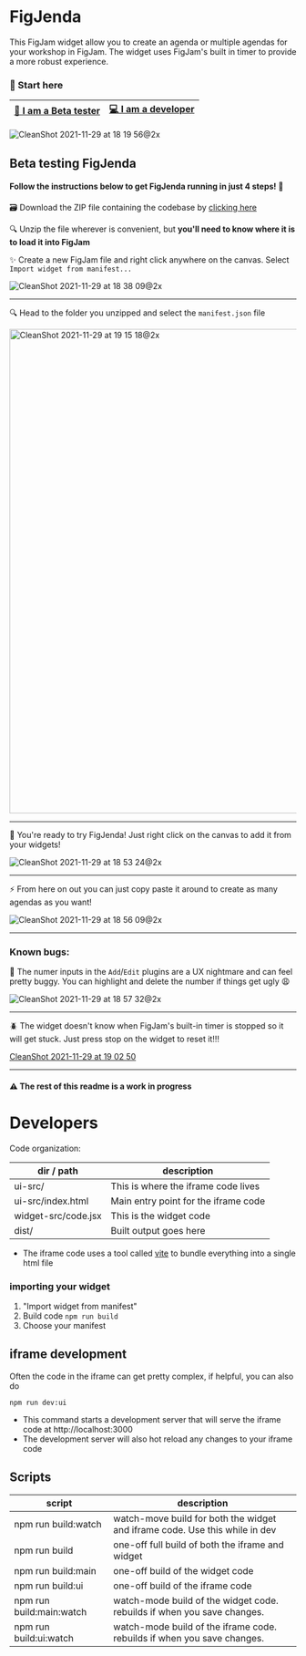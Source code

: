 # FigJenda

This FigJam widget allow you to create an agenda or multiple agendas for your workshop in FigJam. 
The widget uses FigJam's built in timer to provide a more robust experience.

### 🏁 Start here

| [🧪 I am a Beta tester](https://github.com/sekeidesign/figjenda#beta-testing-figjenda) |  [💻 I am a developer](https://github.com/sekeidesign/figjenda/blob/main/README.md#developers) |
|-----------------------|----------------------|

![CleanShot 2021-11-29 at 18 19 56@2x](https://user-images.githubusercontent.com/59372630/143958102-e877ecf7-a477-4784-8b5f-56e359df1d04.png)




## Beta testing FigJenda
#### Follow the instructions below to get FigJenda running in just 4 steps! 🚀

🗃 Download the ZIP file containing the codebase by [clicking here](https://github.com/sekeidesign/figjenda/archive/refs/heads/main.zip)

🔍 Unzip the file wherever is convenient, but **you'll need to know where it is to load it into FigJam**

✨ Create a new FigJam file and right click anywhere on the canvas. Select `Import widget from manifest...` 

![CleanShot 2021-11-29 at 18 38 09@2x](https://user-images.githubusercontent.com/59372630/143959765-8c12c507-c144-4a02-9579-7eb35191f6fb.png)

---

🔍 Head to the folder you unzipped and select the `manifest.json` file 

<img width="850" alt="CleanShot 2021-11-29 at 19 15 18@2x" src="https://user-images.githubusercontent.com/59372630/143962839-0bae2d1f-1f79-4e02-bf61-134a66c2d0e2.png">

---

🚀 You're ready to try FigJenda! Just right click on the canvas to add it from your widgets! 

![CleanShot 2021-11-29 at 18 53 24@2x](https://user-images.githubusercontent.com/59372630/143961187-55ba1982-9223-4080-b2c0-50ebab6419e7.png)

---

⚡️ From here on out you can just copy paste it around to create as many agendas as you want!

![CleanShot 2021-11-29 at 18 56 09@2x](https://user-images.githubusercontent.com/59372630/143961194-6d83c374-2f3d-4a19-8d2f-75b55586610a.png)

---

### Known bugs:
🐛 The numer inputs in the `Add`/`Edit` plugins are a UX nightmare and can feel pretty buggy. You can highlight and delete the number if things get ugly 😩

![CleanShot 2021-11-29 at 18 57 32@2x](https://user-images.githubusercontent.com/59372630/143961443-20d043ab-2006-44cd-b4da-73841b4005cd.png)

---

🪲 The widget doesn't know when FigJam's built-in timer is stopped so it will get stuck. Just press stop on the widget to reset it!!!

[CleanShot 2021-11-29 at 19 02 50](https://user-images.githubusercontent.com/59372630/143961944-27e3acdc-1522-40bc-a3bf-1f099b40c7ef.gif)





---
#### ⚠️ The rest of this readme is a work in progress
# Developers

Code organization:

| dir / path           | description                          |
| -------------------- | ------------------------------------ |
| ui-src/              | This is where the iframe code lives  |
| ui-src/index.html    | Main entry point for the iframe code |
| widget-src/code.jsx  | This is the widget code              |
| dist/                | Built output goes here               |

- The iframe code uses a tool called [vite](https://vitejs.dev/) to bundle everything into a single html file


### importing your widget
1. "Import widget from manifest"
2. Build code `npm run build`
3. Choose your manifest

## iframe development

Often the code in the iframe can get pretty complex, if helpful, you can also do

```
npm run dev:ui
```

- This command starts a development server that will serve the iframe code at http://localhost:3000
- The development server will also hot reload any changes to your iframe code


## Scripts

| script                   | description                                                             |
| ------------------------ | ----------------------------------------------------------------------- |
| npm run build:watch      | watch-move build for both the widget and iframe code. Use this while in dev |
| npm run build            | one-off full build of both the iframe and widget                        |
| npm run build:main       | one-off build of the widget code                                        |
| npm run build:ui         | one-off build of the iframe code                                        |
| npm run build:main:watch | watch-mode build of the widget code. rebuilds if when you save changes. |
| npm run build:ui:watch   | watch-mode build of the iframe code. rebuilds if when you save changes. |
